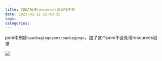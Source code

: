 ```yaml
---
title: IDEA解决resources资源找不到
date: 2023-01-12 15:48:35
tags:
categories:
---
```


pom中删除`<packaging>pom</packaging>`。加了这个pom不会处理resources目录

![](https://panyuro.oss-cn-beijing.aliyuncs.com/202301121549744.png)

